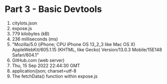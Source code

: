 
# Part 3 - Basic Devtools

1. citylots.json
2. expose.js
3. 779 kilobytes (kB)
4. 236 milliseconds (ms)
5. "Mozilla/5.0 (iPhone; CPU iPhone OS 13_2_3 like Mac OS X) AppleWebKit/605.1.15 (KHTML, like Gecko) Version/13.0.3 Mobile/15E148 Safari/604.1"
6. GitHub.com (web server)
7. Thu, 15 Sep 2022 22:44:30 GMT
8. application/json; charset=utf-8
9. The fetchData() function within expose.js